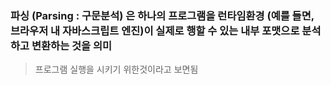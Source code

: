 
### 파싱 (Parsing : 구문분석) 은 하나의 프로그램을 런타임환경 (예를 들면, 브라우저 내 자바스크립트 엔진)이 실제로 행할 수 있는 내부 포맷으로 분석하고 변환하는 것을 의미
> 프로그램 실행을 시키기 위한것이라고 보면됨




